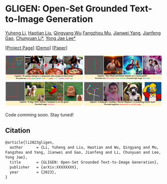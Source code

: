 # GLIGEN: Open-Set Grounded Text-to-Image Generation

[Yuheng Li](https://yuheng-li.github.io), [Haotian Liu](https://hliu.cc), [Qingyang Wu](https://scholar.google.ca/citations?user=HDiw-TsAAAAJ&hl=en) [Fangzhou Mu](https://pages.cs.wisc.edu/~fmu/), [Jianwei Yang](https://jwyang.github.io/), [Jianfeng Gao](https://www.microsoft.com/en-us/research/people/jfgao/), [Chunyuan Li*](https://chunyuan.li/), [Yong Jae Lee*](https://pages.cs.wisc.edu/~yongjaelee/)

[[Project Page](https://gligen.github.io/)] [[Demo](https://aka.ms/gligen)] [[Paper](https://arxiv.org/abs/XXXXX)]

![Teaser figure](figures/teaser_v4.png)

Code comming soon.  Stay tuned!

## Citation
```
@article{li2023gligen,
  author      = {Li, Yuheng and Liu, Haotian and Wu, Qingyang and Mu, Fangzhou and Yang, Jianwei and Gao, Jianfeng and Li, Chunyuan and Lee, Yong Jae},
  title       = {GLIGEN: Open-Set Grounded Text-to-Image Generation},
  publisher   = {arXiv:XXXXXXXX},
  year        = {2023},
}
```
